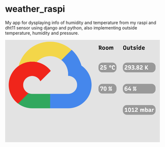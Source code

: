 # weather_raspi

My app for dysplaying info of humidity and temperature from my raspi and dht11 sensor using django and python, also implementing outside temperature, humidity and pressure.

![alt text](https://github.com/cervthecoder/github_images/blob/master/Screenshot%202020-08-02%20at%2017.43.32.png)
